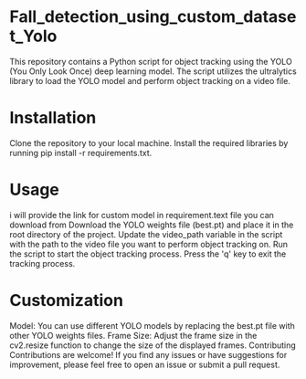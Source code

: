 # Fall_detection_using_custom_dataset_Yolo

This repository contains a Python script for object tracking using the YOLO (You Only Look Once) deep learning model. The script utilizes the ultralytics library to load the YOLO model and perform object tracking on a video file.

# Installation
Clone the repository to your local machine.
Install the required libraries by running pip install -r requirements.txt.
# Usage
i will provide the link for custom model in requirement.text file you can download from 
Download the YOLO weights file (best.pt) and place it in the root directory of the project.
Update the video_path variable in the script with the path to the video file you want to perform object tracking on.
Run the script to start the object tracking process.
Press the 'q' key to exit the tracking process.
# Customization
Model: You can use different YOLO models by replacing the best.pt file with other YOLO weights files.
Frame Size: Adjust the frame size in the cv2.resize function to change the size of the displayed frames.
Contributing
Contributions are welcome! If you find any issues or have suggestions for improvement, please feel free to open an issue or submit a pull request.
